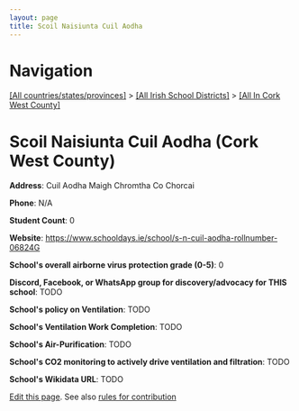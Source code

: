 ```yaml
---
layout: page
title: Scoil Naisiunta Cuil Aodha
---
```

# Navigation

[[All countries/states/provinces]](../../..) > [[All Irish School Districts]](../..) > [[All In Cork West County]](..)

# Scoil Naisiunta Cuil Aodha (Cork West County)

**Address**: Cuil Aodha Maigh Chromtha Co Chorcai

**Phone**: N/A

**Student Count**: 0

**Website**: <https://www.schooldays.ie/school/s-n-cuil-aodha-rollnumber-06824G>

**School's overall airborne virus protection grade (0-5)**: 0

**Discord, Facebook, or WhatsApp group for discovery/advocacy for THIS school**: TODO

**School's policy on Ventilation**: TODO

**School's Ventilation Work Completion**: TODO

**School's Air-Purification**: TODO

**School's CO2 monitoring to actively drive ventilation and filtration**: TODO

**School's Wikidata URL**: TODO


[Edit this page](https://github.com/ventilate-schools/Ireland/edit/main/./Cork_West_County/Scoil_Naisiunta_Cuil_Aodha.md). See also [rules for contribution](../../../contribution-rules/)